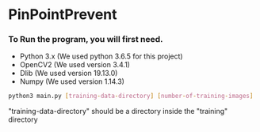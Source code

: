 # PinPointPrevent

### To Run the program, you will first need.
- Python 3.x (We used python 3.6.5 for this project)
- OpenCV2 (We used version 3.4.1)
- Dlib (We used version 19.13.0)
- Numpy (We used version 1.14.3)

```bash
python3 main.py [training-data-directory] [number-of-training-images]
```
"training-data-directory" should be a directory inside the "training" directory
